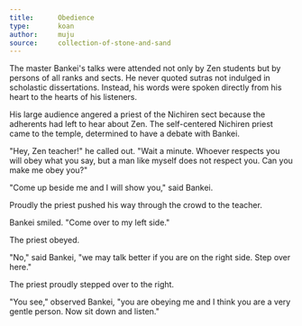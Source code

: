 ```yaml
---
title:      Obedience
type:       koan
author:     muju
source:     collection-of-stone-and-sand
---
```


The master Bankei's talks were attended not only by Zen students but by persons of all ranks and sects. He never quoted sutras not indulged in scholastic dissertations. Instead, his words were spoken directly from his heart to the hearts of his listeners.

His large audience angered a priest of the Nichiren sect because the adherents had left to hear about Zen. The self-centered Nichiren priest came to the temple, determined to have a debate with Bankei.

"Hey, Zen teacher!" he called out. "Wait a minute. Whoever respects you will obey what you say, but a man like myself does not respect you. Can you make me obey you?"

"Come up beside me and I will show you," said Bankei.

Proudly the priest pushed his way through the crowd to the teacher.

Bankei smiled. "Come over to my left side."

The priest obeyed.

"No," said Bankei, "we may talk better if you are on the right side. Step over here."

The priest proudly stepped over to the right.

"You see," observed Bankei, "you are obeying me and I think you are a very gentle person. Now sit down and listen."
